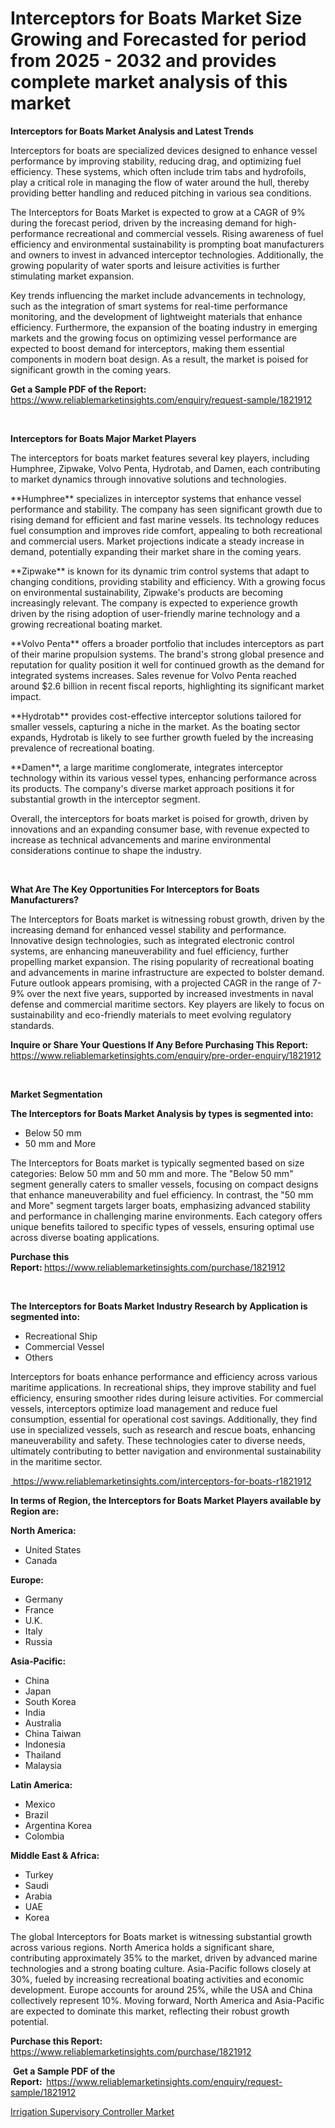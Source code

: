 <p><h1>Interceptors for Boats Market Size Growing and Forecasted for period from 2025 - 2032 and provides complete market analysis of this market</h1></p><p><strong>Interceptors for Boats Market Analysis and Latest Trends</strong></p>
<p><p>Interceptors for boats are specialized devices designed to enhance vessel performance by improving stability, reducing drag, and optimizing fuel efficiency. These systems, which often include trim tabs and hydrofoils, play a critical role in managing the flow of water around the hull, thereby providing better handling and reduced pitching in various sea conditions.</p><p>The Interceptors for Boats Market is expected to grow at a CAGR of 9% during the forecast period, driven by the increasing demand for high-performance recreational and commercial vessels. Rising awareness of fuel efficiency and environmental sustainability is prompting boat manufacturers and owners to invest in advanced interceptor technologies. Additionally, the growing popularity of water sports and leisure activities is further stimulating market expansion.</p><p>Key trends influencing the market include advancements in technology, such as the integration of smart systems for real-time performance monitoring, and the development of lightweight materials that enhance efficiency. Furthermore, the expansion of the boating industry in emerging markets and the growing focus on optimizing vessel performance are expected to boost demand for interceptors, making them essential components in modern boat design. As a result, the market is poised for significant growth in the coming years.</p></p>
<p><strong>Get a Sample PDF of the Report:&nbsp;</strong> <a href="https://www.reliablemarketinsights.com/enquiry/request-sample/1821912?utm_campaign=3507&utm_medium=2&utm_source=Github&utm_content=ia&utm_term=12042025&utm_id=interceptors-for-boats">https://www.reliablemarketinsights.com/enquiry/request-sample/1821912</a></p>
<p>&nbsp;</p>
<p><strong>Interceptors for Boats Major Market Players</strong></p>
<p><p>The interceptors for boats market features several key players, including Humphree, Zipwake, Volvo Penta, Hydrotab, and Damen, each contributing to market dynamics through innovative solutions and technologies.</p><p>**Humphree** specializes in interceptor systems that enhance vessel performance and stability. The company has seen significant growth due to rising demand for efficient and fast marine vessels. Its technology reduces fuel consumption and improves ride comfort, appealing to both recreational and commercial users. Market projections indicate a steady increase in demand, potentially expanding their market share in the coming years.</p><p>**Zipwake** is known for its dynamic trim control systems that adapt to changing conditions, providing stability and efficiency. With a growing focus on environmental sustainability, Zipwake's products are becoming increasingly relevant. The company is expected to experience growth driven by the rising adoption of user-friendly marine technology and a growing recreational boating market.</p><p>**Volvo Penta** offers a broader portfolio that includes interceptors as part of their marine propulsion systems. The brand's strong global presence and reputation for quality position it well for continued growth as the demand for integrated systems increases. Sales revenue for Volvo Penta reached around $2.6 billion in recent fiscal reports, highlighting its significant market impact.</p><p>**Hydrotab** provides cost-effective interceptor solutions tailored for smaller vessels, capturing a niche in the market. As the boating sector expands, Hydrotab is likely to see further growth fueled by the increasing prevalence of recreational boating.</p><p>**Damen**, a large maritime conglomerate, integrates interceptor technology within its various vessel types, enhancing performance across its products. The company's diverse market approach positions it for substantial growth in the interceptor segment.</p><p>Overall, the interceptors for boats market is poised for growth, driven by innovations and an expanding consumer base, with revenue expected to increase as technical advancements and marine environmental considerations continue to shape the industry.</p></p>
<p>&nbsp;</p>
<p><strong>What Are The Key Opportunities For Interceptors for Boats Manufacturers?</strong></p>
<p><p>The Interceptors for Boats market is witnessing robust growth, driven by the increasing demand for enhanced vessel stability and performance. Innovative design technologies, such as integrated electronic control systems, are enhancing maneuverability and fuel efficiency, further propelling market expansion. The rising popularity of recreational boating and advancements in marine infrastructure are expected to bolster demand. Future outlook appears promising, with a projected CAGR in the range of 7-9% over the next five years, supported by increased investments in naval defense and commercial maritime sectors. Key players are likely to focus on sustainability and eco-friendly materials to meet evolving regulatory standards.</p></p>
<p><strong>Inquire or Share Your Questions If Any Before Purchasing This Report:</strong> <a href="https://www.reliablemarketinsights.com/enquiry/pre-order-enquiry/1821912?utm_campaign=3507&utm_medium=2&utm_source=Github&utm_content=ia&utm_term=12042025&utm_id=interceptors-for-boats">https://www.reliablemarketinsights.com/enquiry/pre-order-enquiry/1821912</a></p>
<p>&nbsp;</p>
<p><strong>Market Segmentation</strong></p>
<p><strong>The Interceptors for Boats Market Analysis by types is segmented into:</strong></p>
<p><ul><li>Below 50 mm</li><li>50 mm and More</li></ul></p>
<p><p>The Interceptors for Boats market is typically segmented based on size categories: Below 50 mm and 50 mm and more. The "Below 50 mm" segment generally caters to smaller vessels, focusing on compact designs that enhance maneuverability and fuel efficiency. In contrast, the "50 mm and More" segment targets larger boats, emphasizing advanced stability and performance in challenging marine environments. Each category offers unique benefits tailored to specific types of vessels, ensuring optimal use across diverse boating applications.</p></p>
<p><strong>Purchase this Report:&nbsp;</strong><a href="https://www.reliablemarketinsights.com/purchase/1821912?utm_campaign=3507&utm_medium=2&utm_source=Github&utm_content=ia&utm_term=12042025&utm_id=interceptors-for-boats">https://www.reliablemarketinsights.com/purchase/1821912</a></p>
<p>&nbsp;</p>
<p><strong>The Interceptors for Boats Market Industry Research by Application is segmented into:</strong></p>
<p><ul><li>Recreational Ship</li><li>Commercial Vessel</li><li>Others</li></ul></p>
<p><p>Interceptors for boats enhance performance and efficiency across various maritime applications. In recreational ships, they improve stability and fuel efficiency, ensuring smoother rides during leisure activities. For commercial vessels, interceptors optimize load management and reduce fuel consumption, essential for operational cost savings. Additionally, they find use in specialized vessels, such as research and rescue boats, enhancing maneuverability and safety. These technologies cater to diverse needs, ultimately contributing to better navigation and environmental sustainability in the maritime sector.</p></p>
<p><a href="https://www.reliablemarketinsights.com/interceptors-for-boats-r1821912?utm_campaign=3507&utm_medium=2&utm_source=Github&utm_content=ia&utm_term=12042025&utm_id=interceptors-for-boats">&nbsp;https://www.reliablemarketinsights.com/interceptors-for-boats-r1821912</a></p>
<p><strong>In terms of Region, the Interceptors for Boats Market Players available by Region are:</strong></p>
<p>
    <p> <strong> North America: </strong>
        <ul>
            <li>United States</li>
            <li>Canada</li>
        </ul>
        </p> 
    <p> <strong> Europe: </strong>
        <ul>
            <li>Germany</li>
            <li>France</li>
            <li>U.K.</li>
            <li>Italy</li>
            <li>Russia</li>
        </ul>
        </p> 
    <p> <strong> Asia-Pacific: </strong>
        <ul>
            <li>China</li>
            <li>Japan</li>
            <li>South Korea</li>
            <li>India</li>
            <li>Australia</li>
            <li>China Taiwan</li>
            <li>Indonesia</li>
            <li>Thailand</li>
            <li>Malaysia</li>
        </ul>
        </p> 
    <p> <strong> Latin America: </strong>
        <ul>
            <li>Mexico</li>
            <li>Brazil</li>
            <li>Argentina Korea</li>
            <li>Colombia</li>
        </ul>
        </p> 
    <p> <strong> Middle East & Africa: </strong>
        <ul>
            <li>Turkey</li>
            <li>Saudi</li>
            <li>Arabia</li>
            <li>UAE</li>
            <li>Korea</li>
        </ul>
    </p>
    </p>
<p><p>The global Interceptors for Boats market is witnessing substantial growth across various regions. North America holds a significant share, contributing approximately 35% to the market, driven by advanced marine technologies and a strong boating culture. Asia-Pacific follows closely at 30%, fueled by increasing recreational boating activities and economic development. Europe accounts for around 25%, while the USA and China collectively represent 10%. Moving forward, North America and Asia-Pacific are expected to dominate this market, reflecting their robust growth potential.</p></p>
<p><strong>Purchase this Report: </strong><a href="https://www.reliablemarketinsights.com/purchase/1821912?utm_campaign=3507&utm_medium=2&utm_source=Github&utm_content=ia&utm_term=12042025&utm_id=interceptors-for-boats">https://www.reliablemarketinsights.com/purchase/1821912</a></p>
<p>&nbsp;<strong>Get a Sample PDF of the Report:&nbsp;&nbsp;</strong><a href="https://www.reliablemarketinsights.com/enquiry/request-sample/1821912?utm_campaign=3507&utm_medium=2&utm_source=Github&utm_content=ia&utm_term=12042025&utm_id=interceptors-for-boats">https://www.reliablemarketinsights.com/enquiry/request-sample/1821912</a></p>
<p><strong></strong></p>
<p><p><a href="https://github.com/welfmimon/Market-Research-Report-List-1/blob/main/irrigation-supervisory-controller-market.md?utm_campaign=3507&utm_medium=2&utm_source=Github&utm_content=ia&utm_term=12042025&utm_id=interceptors-for-boats">Irrigation Supervisory Controller Market</a></p></p>